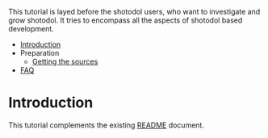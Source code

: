This tutorial is layed before the shotodol users, who want to investigate and grow shotodol. It tries to encompass all the aspects of shotodol based development.

- [Introduction](#Introduction)
- Preparation
	- [Getting the sources](Getting.md)
- [FAQ](FAQ.md)

Introduction
=============

This tutorial complements the existing [README](../../../README.md) document.

